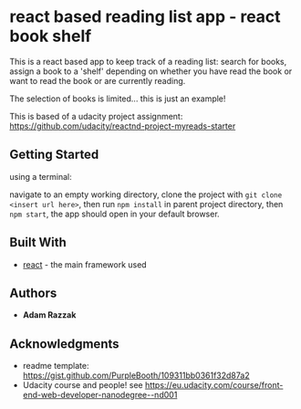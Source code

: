 # react based reading list app - react book shelf

This is a react based app to keep track of a reading list: search for books, assign a book to a 'shelf' depending on whether you have read the book or want to read the book or are currently reading.

The selection of books is limited... this is just an example!

This is based of a udacity project assignment: https://github.com/udacity/reactnd-project-myreads-starter

## Getting Started
using a terminal: 

navigate to an empty working directory, clone the project with `git clone <insert url here>`, then run `npm install` in parent project directory, then `npm start`, the app should open in your default browser.

## Built With

* [react](https://reactjs.org/tutorial/tutorial.html) - the main framework used

## Authors

* **Adam Razzak** 

## Acknowledgments

* readme template: https://gist.github.com/PurpleBooth/109311bb0361f32d87a2
* Udacity course and people! see https://eu.udacity.com/course/front-end-web-developer-nanodegree--nd001